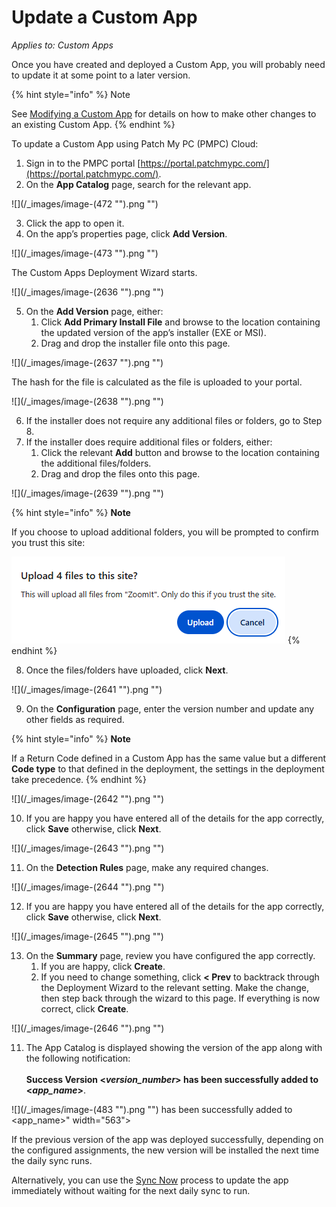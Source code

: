 # Update a Custom App

_Applies to: Custom Apps_

Once you have created and deployed a Custom App, you will probably need to update it at some point to a later version.

{% hint style="info" %}
Note

See [Modifying a Custom App](modify-a-custom-app.md) for details on how to make other changes to an existing Custom App.
{% endhint %}

To update a Custom App using Patch My PC (PMPC) Cloud:

1. Sign in to the PMPC portal [https://portal.patchmypc.com/](https://portal.patchmypc.com/).
2. On the **App Catalog** page, search for the relevant app.

!\[]\(/\_images/image-(472 "").png "")

3. Click the app to open it.
4. On the app’s properties page, click **Add Version**.

!\[]\(/\_images/image-(473 "").png "")

The Custom Apps Deployment Wizard starts.

!\[]\(/\_images/image-(2636 "").png "")

5. On the **Add Version** page, either:
   1. Click **Add Primary Install File** and browse to the location containing the updated version of the app’s installer (EXE or MSI).
   2. Drag and drop the installer file onto this page.

!\[]\(/\_images/image-(2637 "").png "")

The hash for the file is calculated as the file is uploaded to your portal.

!\[]\(/\_images/image-(2638 "").png "")

6. If the installer does not require any additional files or folders, go to Step 8.
7. If the installer does require additional files or folders, either:
   1. Click the relevant **Add** button and browse to the location containing the additional files/folders.
   2. Drag and drop the files onto this page.

!\[]\(/\_images/image-(2639 "").png "")

{% hint style="info" %}
**Note**

If you choose to upload additional folders, you will be prompted to confirm you trust this site:

<img src="../../.gitbook/assets/image (2640).png" alt="Trust prompt" data-size="original">
{% endhint %}

8. Once the files/folders have uploaded, click **Next**.

!\[]\(/\_images/image-(2641 "").png "")

9. On the **Configuration** page, enter the version number and update any other fields as required.

{% hint style="info" %}
**Note**

If a Return Code defined in a Custom App has the same value but a different **Code type** to that defined in the deployment, the settings in the deployment take precedence.
{% endhint %}

!\[]\(/\_images/image-(2642 "").png "")

10. If you are happy you have entered all of the details for the app correctly, click **Save** otherwise, click **Next**.

!\[]\(/\_images/image-(2643 "").png "")

11. On the **Detection Rules** page, make any required changes.

!\[]\(/\_images/image-(2644 "").png "")

12. If you are happy you have entered all of the details for the app correctly, click **Save** otherwise, click **Next**.

!\[]\(/\_images/image-(2645 "").png "")

13. On the **Summary** page, review you have configured the app correctly.
    1. If you are happy, click **Create**.
    2. If you need to change something, click **< Prev** to backtrack through the Deployment Wizard to the relevant setting. Make the change, then step back through the wizard to this page. If everything is now correct, click **Create**.

!\[]\(/\_images/image-(2646 "").png "")

11. The App Catalog is displayed showing the version of the app along with the following notification:\
    \
    **Success Version <**_**version\_number**_**> has been successfully added to <**_**app\_name**_**>**.

!\[]\(/\_images/image-(483 "").png "") has been successfully added to \<app\_name>" width="563">

If the previous version of the app was deployed successfully, depending on the configured assignments, the new version will be installed the next time the daily sync runs.

Alternatively, you can use the [Sync Now](../cloud-deployments/manage-updates-in-cloud/sync-now-cloud-feature.md) process to update the app immediately without waiting for the next daily sync to run.
